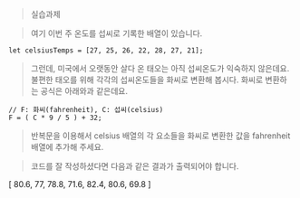 > 실습과제

> 여기 이번 주 온도를 섭씨로 기록한 배열이 있습니다.

```
let celsiusTemps = [27, 25, 26, 22, 28, 27, 21];
```

> 그런데, 미국에서 오랫동안 살다 온 태오는 아직 섭씨온도가 익숙하지 않은데요. 불편한 태오를 위해 각각의 섭씨온도들을 화씨로 변환해 봅시다. 화씨로 변환하는 공식은 아래와과 같은데요.

```
// F: 화씨(fahrenheit), C: 섭씨(celsius)
F = ( C * 9 / 5 ) + 32;
```

> 반복문을 이용해서 celsius 배열의 각 요소들을 화씨로 변환한 값을 fahrenheit 배열에 추가해 주세요.

> 코드를 잘 작성하셨다면 다음과 같은 결과가 출력되어야 합니다.

[
  80.6,   77, 78.8,
  71.6, 82.4, 80.6,
  69.8
]